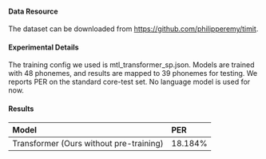 
#### Data Resource
The dataset can be downloaded from https://github.com/philipperemy/timit.


#### Experimental Details
The training config we used is mtl_transformer_sp.json. Models are trained with 48 phonemes, and results are mapped to 39 phonemes for testing. We reports PER on the standard core-test set. No language model is used for now.


#### Results
Model                                              |   PER 
|:-| :- |
Transformer (Ours without pre-training)            |   18.184%